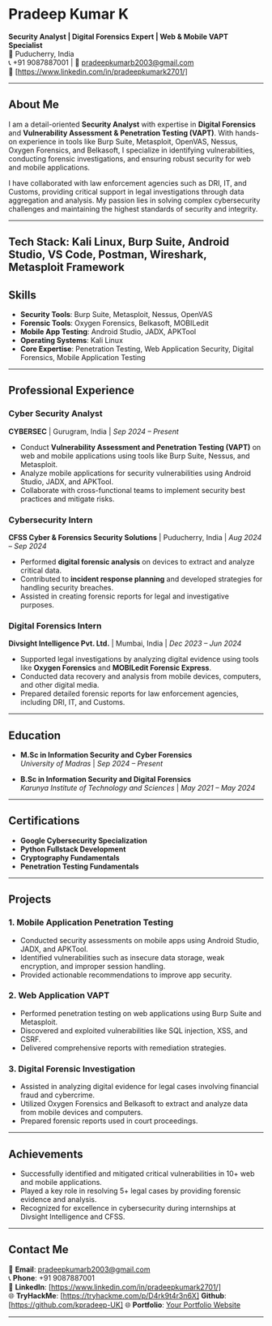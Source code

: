 # Pradeep Kumar K  
**Security Analyst | Digital Forensics Expert | Web & Mobile VAPT Specialist**  
📍 Puducherry, India  
📞 +91 9087887001 | 📧 [pradeepkumarb2003@gmail.com](mailto:pradeepkumarb2003@gmail.com)  
🔗 [https://www.linkedin.com/in/pradeepkumark2701/] 

---

## About Me  
I am a detail-oriented **Security Analyst** with expertise in **Digital Forensics** and **Vulnerability Assessment & Penetration Testing (VAPT)**. With hands-on experience in tools like Burp Suite, Metasploit, OpenVAS, Nessus, Oxygen Forensics, and Belkasoft, I specialize in identifying vulnerabilities, conducting forensic investigations, and ensuring robust security for web and mobile applications.  

I have collaborated with law enforcement agencies such as DRI, IT, and Customs, providing critical support in legal investigations through data aggregation and analysis. My passion lies in solving complex cybersecurity challenges and maintaining the highest standards of security and integrity.  

---
**Tech Stack**: Kali Linux, Burp Suite, Android Studio, VS Code, Postman, Wireshark, Metasploit Framework
---

## Skills  
- **Security Tools**: Burp Suite, Metasploit, Nessus, OpenVAS  
- **Forensic Tools**: Oxygen Forensics, Belkasoft, MOBILedit  
- **Mobile App Testing**: Android Studio, JADX, APKTool  
- **Operating Systems**: Kali Linux  
- **Core Expertise**: Penetration Testing, Web Application Security, Digital Forensics, Mobile Application Testing  

---

## Professional Experience  

### **Cyber Security Analyst**  
**CYBERSEC** | Gurugram, India | *Sep 2024 – Present*  
- Conduct **Vulnerability Assessment and Penetration Testing (VAPT)** on web and mobile applications using tools like Burp Suite, Nessus, and Metasploit.  
- Analyze mobile applications for security vulnerabilities using Android Studio, JADX, and APKTool.  
- Collaborate with cross-functional teams to implement security best practices and mitigate risks.  

### **Cybersecurity Intern**  
**CFSS Cyber & Forensics Security Solutions** | Puducherry, India | *Aug 2024 – Sep 2024*  
- Performed **digital forensic analysis** on devices to extract and analyze critical data.  
- Contributed to **incident response planning** and developed strategies for handling security breaches.  
- Assisted in creating forensic reports for legal and investigative purposes.  

### **Digital Forensics Intern**  
**Divsight Intelligence Pvt. Ltd.** | Mumbai, India | *Dec 2023 – Jun 2024*  
- Supported legal investigations by analyzing digital evidence using tools like **Oxygen Forensics** and **MOBILedit Forensic Express**.  
- Conducted data recovery and analysis from mobile devices, computers, and other digital media.  
- Prepared detailed forensic reports for law enforcement agencies, including DRI, IT, and Customs.  

---

## Education  
- **M.Sc in Information Security and Cyber Forensics**  
  *University of Madras* | *Sep 2024 – Present*  

- **B.Sc in Information Security and Digital Forensics**  
  *Karunya Institute of Technology and Sciences* | *May 2021 – May 2024*  

---

## Certifications  
- **Google Cybersecurity Specialization**  
- **Python Fullstack Development**  
- **Cryptography Fundamentals**  
- **Penetration Testing Fundamentals**  

---

## Projects  
### **1. Mobile Application Penetration Testing**  
- Conducted security assessments on mobile apps using Android Studio, JADX, and APKTool.  
- Identified vulnerabilities such as insecure data storage, weak encryption, and improper session handling.  
- Provided actionable recommendations to improve app security.  

### **2. Web Application VAPT**  
- Performed penetration testing on web applications using Burp Suite and Metasploit.  
- Discovered and exploited vulnerabilities like SQL injection, XSS, and CSRF.  
- Delivered comprehensive reports with remediation strategies.  

### **3. Digital Forensic Investigation**  
- Assisted in analyzing digital evidence for legal cases involving financial fraud and cybercrime.  
- Utilized Oxygen Forensics and Belkasoft to extract and analyze data from mobile devices and computers.  
- Prepared forensic reports used in court proceedings.  

---

## Achievements  
- Successfully identified and mitigated critical vulnerabilities in 10+ web and mobile applications.  
- Played a key role in resolving 5+ legal cases by providing forensic evidence and analysis.  
- Recognized for excellence in cybersecurity during internships at Divsight Intelligence and CFSS.  

---

## Contact Me  
📧 **Email**: [pradeepkumarb2003@gmail.com](mailto:pradeepkumarb2003@gmail.com)  
📞 **Phone**: +91 9087887001  
🔗 **LinkedIn**: [https://www.linkedin.com/in/pradeepkumark2701/]  
🌐 **TryHackMe**: [https://tryhackme.com/p/D4rk9t4r3n6X]
    **Github**: [https://github.com/kpradeep-UK]
🌐 **Portfolio**: [Your Portfolio Website](#)  

---
